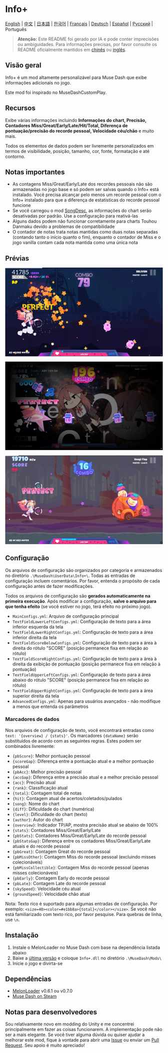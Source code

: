 # Info+

[English](README.md) | [中文](README_zh.md) | [日本語](README_ja.md) | [한국어](README_ko.md) | [Français](README_fr.md) | [Deutsch](README_de.md) | [Español](README_es.md) | [Русский](README_ru.md) | Português

> **Atenção:** Este README foi gerado por IA e pode conter imprecisões ou ambiguidades. Para informações precisas, por favor consulte os README oficialmente mantidos em [chinês](README_zh.md) ou [inglês](README.md).

## Visão geral

Info+ é um mod altamente personalizável para Muse Dash que exibe informações adicionais no jogo.

Este mod foi inspirado no MuseDashCustomPlay.

## Recursos

Exibe várias informações incluindo **Informações do chart, Precisão, Contadores Miss/Great/Early/Late/Hit/Total, Diferença de pontuação/precisão do recorde pessoal, Velocidade céu/chão** e muito mais.

Todos os elementos de dados podem ser livremente personalizados em termos de visibilidade, posição, tamanho, cor, fonte, formatação e até contorno.

## Notas importantes

- As contagens Miss/Great/Early/Late dos recordes pessoais não são armazenadas no jogo base e só podem ser salvas quando o Info+ está instalado. Você precisa alcançar pelo menos um recorde pessoal com o Info+ instalado para que a diferença de estatísticas do recorde pessoal funcione
- Se você carregou o mod [SongDesc](https://github.com/mdmods/songdesc), as informações do chart serão desativadas por padrão. Use a configuração para reativá-las
- Alguns dados podem não funcionar corretamente para charts Touhou Danmaku devido a problemas de compatibilidade
- O contador de notas trata notas mantidas como duas notas separadas (contando tanto o início quanto o fim), enquanto o contador de Miss e o jogo vanilla contam cada nota mantida como uma única nota

## Prévias

![Prévia 1](Static/Preview1.webp)

![Prévia 2](Static/Preview2.webp)

![Prévia 3](Static/Preview3.webp)

## Configuração

Os arquivos de configuração são organizados por categoria e armazenados no diretório
`.\MuseDash\UserData\Info+\`. Todas as entradas de configuração incluem comentários. Por favor, entenda o propósito de cada configuração antes de fazer modificações.

Todos os arquivos de configuração são **gerados automaticamente na primeira execução**. Após modificar a configuração, **salve o arquivo para que tenha efeito** (se você estiver no jogo, terá efeito no próximo jogo).

- `MainConfigs.yml`: Arquivo de configuração principal
- `TextFieldLowerLeftConfigs.yml`: Configuração de texto para a área inferior esquerda da tela
- `TextFieldLowerRightConfigs.yml`: Configuração de texto para a área inferior direita da tela
- `TextFieldScoreBelowConfigs.yml`: Configuração de texto para a área à direita do rótulo "SCORE" (posição permanece fixa em relação ao rótulo)
- `TextFieldScoreRightConfigs.yml`: Configuração de texto para a área à direita da exibição de pontuação (posição permanece fixa em relação à pontuação)
- `TextFieldUpperLeftConfigs.yml`: Configuração de texto para a área abaixo do rótulo "SCORE" (posição permanece fixa em relação ao rótulo)
- `TextFieldUpperRightConfigs.yml`: Configuração de texto para a área superior direita da tela
- `AdvancedConfigs.yml`: Apenas para usuários avançados - não modifique a menos que entenda os parâmetros

### Marcadores de dados

Nos arquivos de configuração de texto, você encontrará entradas como `text: '{overview} / {stats}'`. Os
marcadores `{dataName}` serão substituídos de acordo com as seguintes regras. Estes podem ser combinados livremente:

- `{pbScore}`: Melhor pontuação pessoal
- `{scoreGap}`: Diferença entre a pontuação atual e a melhor pontuação pessoal
- `{pbAcc}`: Melhor precisão pessoal
- `{accGap}`: Diferença entre a precisão atual e a melhor precisão pessoal  
- `{acc}`: Precisão atual
- `{rank}`: Classificação atual
- `{total}`: Contagem total de notas
- `{hit}`: Contagem atual de acertos/coletados/pulados
- `{song}`: Nome do chart
- `{diff}`: Dificuldade do chart (numérica)
- `{level}`: Dificuldade do chart (texto)
- `{author}`: Autor do chart
- `{overview}`: Indicador TP/AP, mostra precisão atual se abaixo de 100%
- `{stats}`: Contadores Miss/Great/Early/Late
- `{pbStats}`: Contadores Miss/Great/Early/Late do recorde pessoal
- `{pbStatsGap}`: Diferença entre os contadores Miss/Great/Early/Late atuais e do recorde pessoal
- `{pbGreat}`: Contagem Great do recorde pessoal
- `{pbMissOther}`: Contagem Miss do recorde pessoal (excluindo misses colecionáveis)
- `{pbMissCollectible}`: Contagem Miss do recorde pessoal (apenas misses colecionáveis)
- `{pbEarly}`: Contagem Early do recorde pessoal
- `{pbLate}`: Contagem Late do recorde pessoal
- `{skySpeed}`: Velocidade céu atual
- `{groundSpeed}`: Velocidade chão atual

Nota: Texto rico é suportado para algumas entradas de configuração. Por exemplo:
`<size=40><color=#e1bb8a>{total}</color></size>`. Se você não está familiarizado com texto rico, por favor pesquise. Para quebras de linha, use `\n`.

## Instalação

1. Instale o MelonLoader no Muse Dash com base na dependência listada abaixo
2. Baixe a [última versão](https://github.com/KARPED1EM/MuseDashInfoPlus/releases) e coloque `Info+.dll` no diretório `.\MuseDash\Mods\`
3. Inicie o jogo e divirta-se

## Dependências

- [MelonLoader](https://github.com/LavaGang/MelonLoader/releases) v0.6.1 ou v0.7.0
- [Muse Dash on Steam](https://store.steampowered.com/app/774171/Muse_Dash/)

## Notas para desenvolvedores

Sou relativamente novo em modding do Unity e me concentrei principalmente em fazer as coisas funcionarem. A implementação pode não ser a mais elegante. Se você tiver alguma dúvida ou quiser ajudar a melhorar este mod, fique à vontade para abrir uma [Issue](https://github.com/KARPED1EM/MuseDashInfoPlus/issues/new) ou enviar um [Pull Request](https://github.com/KARPED1EM/MuseDashInfoPlus/compare). Seu apoio é muito apreciado!
